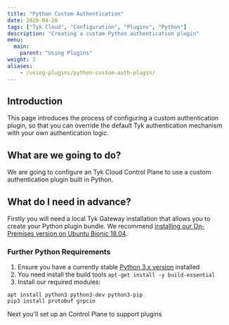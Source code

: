 ```yaml
---
title: "Python Custom Authentication"
date: 2020-04-28
tags: ["Tyk Cloud", "Configuration", "Plugins", "Python"]
description: "Creating a custom Python authentication plugin"
menu:
  main:
    parent: "Using Plugins"
weight: 1
aliases:
    - /using-plugins/python-custom-auth-plugin/
---
```


## Introduction

This page introduces the process of configuring a custom authentication plugin, so that you can override the default Tyk authentication mechanism with your own authentication logic. 

## What are we going to do?

We are going to configure an Tyk Cloud Control Plane to use a custom authentication plugin built in Python.

## What do I need in advance?

Firstly you will need a local Tyk Gateway installation that allows you to create your Python plugin bundle. We recommend [installing our On-Premises version on Ubuntu Bionic 18.04](/docs/getting-started/installation/with-tyk-on-premises/on-ubuntu/).

### Further Python Requirements

1. Ensure you have a currently stable [Python 3.x version](https://www.python.org/downloads/) installed 
2. You need install the build tools `apt-get install -y build-essential`
3. Install our required modules:

```{.copyWrapper}
apt install python3 python3-dev python3-pip
pip3 install protobuf grpcio
```

Next you'll set up an Control Plane to support plugins
